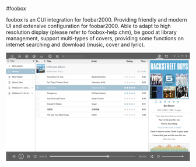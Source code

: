 #foobox

foobox is an CUI integration for foobar2000. Providing friendly and modern UI and extensive configuration for foobar2000. 
Able to adapt to high resolution display (please refer to foobox-help.chm), be good at library management, support multi-types of covers, providing some functions on internet searching and download (music, cover and lyric). 

![alt text](info/screenshot.png "foobox - CUI foobar2000 media player")
